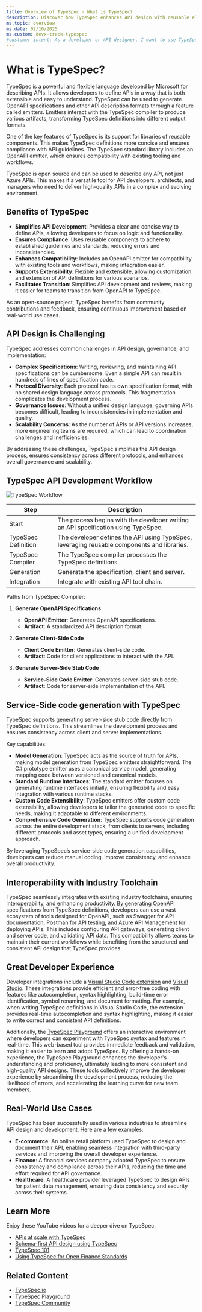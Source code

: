 ```yaml
---
title: Overview of TypeSpec - What is TypeSpec?
description: Discover how TypeSpec enhances API design with reusable elements, seamless toolchain integration, and a great developer experience.
ms.topic: overview
ms.date: 02/10/2025
ms.custom: devx-track-typespec
#customer intent: As a developer or API designer, I want to use TypeSpec to create consistent, high-quality APIs efficiently and integrate them seamlessly with existing toolchains.
---
```


# What is TypeSpec?

[TypeSpec](https://typespec.io/) is a powerful and flexible language developed by Microsoft for describing APIs. It allows developers to define APIs in a way that is both extensible and easy to understand. TypeSpec can be used to generate OpenAPI specifications and other API description formats through a feature called emitters. Emitters interact with the TypeSpec compiler to produce various artifacts, transforming TypeSpec definitions into different output formats.

One of the key features of TypeSpec is its support for libraries of reusable components. This makes TypeSpec definitions more concise and ensures compliance with API guidelines. The TypeSpec standard library includes an OpenAPI emitter, which ensures compatibility with existing tooling and workflows.

TypeSpec is open source and can be used to describe any API, not just Azure APIs. This makes it a versatile tool for API developers, architects, and managers who need to deliver high-quality APIs in a complex and evolving environment.

## Benefits of TypeSpec

* **Simplifies API Development**: Provides a clear and concise way to define APIs, allowing developers to focus on logic and functionality.
* **Ensures Compliance**: Uses reusable components to adhere to established guidelines and standards, reducing errors and inconsistencies.
* **Enhances Compatibility**: Includes an OpenAPI emitter for compatibility with existing tools and workflows, making integration easier.
* **Supports Extensibility**: Flexible and extensible, allowing customization and extension of API definitions for various scenarios.
* **Facilitates Transition**: Simplifies API development and reviews, making it easier for teams to transition from OpenAPI to TypeSpec.

As an open-source project, TypeSpec benefits from community contributions and feedback, ensuring continuous improvement based on real-world use cases.

## API Design is Challenging

TypeSpec addresses common challenges in API design, governance, and implementation:

- **Complex Specifications**: Writing, reviewing, and maintaining API specifications can be cumbersome. Even a simple API can result in hundreds of lines of specification code.
- **Protocol Diversity**: Each protocol has its own specification format, with no shared design language across protocols. This fragmentation complicates the development process.
- **Governance Issues**: Without a unified design language, governing APIs becomes difficult, leading to inconsistencies in implementation and quality.
- **Scalability Concerns**: As the number of APIs or API versions increases, more engineering teams are required, which can lead to coordination challenges and inefficiencies.

By addressing these challenges, TypeSpec simplifies the API design process, ensures consistency across different protocols, and enhances overall governance and scalability.

## TypeSpec API Development Workflow

![TypeSpec Workflow](./media/typespec-toolchain-diagram.png)

| Step                     | Description                                                                                           |
|--------------------------|-------------------------------------------------------------------------------------------------------|
| Start                    | The process begins with the developer writing an API specification using TypeSpec.                    |
| TypeSpec Definition      | The developer defines the API using TypeSpec, leveraging reusable components and libraries.           |
| TypeSpec Compiler        | The TypeSpec compiler processes the TypeSpec definitions.                                             |
| Generation               | Generate the specification, client and server.                                                        |
| Integration              | Integrate with existing API tool chain.                                                               |

Paths from TypeSpec Compiler:

1. **Generate OpenAPI Specifications**
    - **OpenAPI Emitter**: Generates OpenAPI specifications.
    - **Artifact**: A standardized API description format.

2. **Generate Client-Side Code**
    - **Client Code Emitter**: Generates client-side code.
    - **Artifact**: Code for client applications to interact with the API.

3. **Generate Server-Side Stub Code**
    - **Service-Side Code Emitter**: Generates server-side stub code.
    - **Artifact**: Code for server-side implementation of the API.

## Service-Side code generation with TypeSpec

TypeSpec supports generating server-side stub code directly from TypeSpec definitions. This streamlines the development process and ensures consistency across client and server implementations.

Key capabilities:

* **Model Generation**: TypeSpec acts as the source of truth for APIs, making model generation from TypeSpec emitters straightforward. The C# prototype emitter uses a canonical service model, generating mapping code between versioned and canonical models.
* **Standard Runtime Interfaces**: The standard emitter focuses on generating runtime interfaces initially, ensuring flexibility and easy integration with various runtime stacks.
* **Custom Code Extensibility**: TypeSpec emitters offer custom code extensibility, allowing developers to tailor the generated code to specific needs, making it adaptable to different environments.
* **Comprehensive Code Generation**: TypeSpec supports code generation across the entire development stack, from clients to servers, including different protocols and asset types, ensuring a unified development approach.

By leveraging TypeSpec’s service-side code generation capabilities, developers can reduce manual coding, improve consistency, and enhance overall productivity.

## Interoperability with Industry Toolchain

TypeSpec seamlessly integrates with existing industry toolchains, ensuring interoperability, and enhancing productivity. By generating OpenAPI specifications from TypeSpec definitions, developers can use a vast ecosystem of tools designed for OpenAPI, such as Swagger for API documentation, Postman for API testing, and Azure API Management for deploying APIs. This includes configuring API gateways, generating client and server code, and validating API data. This compatibility allows teams to maintain their current workflows while benefiting from the structured and consistent API design that TypeSpec provides.

## Great Developer Experience

Developer integrations include a [Visual Studio Code extension](https://marketplace.visualstudio.com/items?itemName=typespec.typespec-vscode) and [Visual Studio](https://marketplace.visualstudio.com/items?itemName=typespec.typespecvs). These integrations provide efficient and error-free coding with features like autocompletion, syntax highlighting, build-time error identification, symbol renaming, and document formatting. For example, when writing TypeSpec definitions in Visual Studio Code, the extension provides real-time autocompletion and syntax highlighting, making it easier to write correct and consistent API definitions.

Additionally, the [TypeSpec Playground](https://typespec.io/playground/) offers an interactive environment where developers can experiment with TypeSpec syntax and features in real-time. This web-based tool provides immediate feedback and validation, making it easier to learn and adopt TypeSpec. By offering a hands-on experience, the TypeSpec Playground enhances the developer's understanding and proficiency, ultimately leading to more consistent and high-quality API designs. These tools collectively improve the developer experience by streamlining the development process, reducing the likelihood of errors, and accelerating the learning curve for new team members.

## Real-World Use Cases

TypeSpec has been successfully used in various industries to streamline API design and development. Here are a few examples:

- **E-commerce**: An online retail platform used TypeSpec to design and document their API, enabling seamless integration with third-party services and improving the overall developer experience.
- **Finance**: A financial services company adopted TypeSpec to ensure consistency and compliance across their APIs, reducing the time and effort required for API governance.
- **Healthcare**: A healthcare provider leveraged TypeSpec to design APIs for patient data management, ensuring data consistency and security across their systems.

## Learn More

Enjoy these YouTube videos for a deeper dive on TypeSpec:

- [APIs at scale with TypeSpec](https://youtu.be/yfCYrKaojDo)
- [Schema-first API design using TypeSpec](https://www.youtube.com/watch?v=xDbC7Mhi9wM)
- [TypeSpec 101](https://www.youtube.com/playlist?list=PLYWCCsom5Txglkl_I1XvwzrzM5G3SuVsR)
- [Using TypeSpec for Open Finance Standards](https://www.youtube.com/watch?v=xDbC7Mhi9wM)

## Related Content

- [TypeSpec.io](https://typespec.io/)
- [TypeSpec Playground](https://typespec.io/playground/)
- [TypeSpec Community](https://typespec.io/community/)